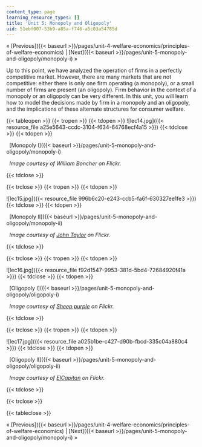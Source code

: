 ```yaml
---
content_type: page
learning_resource_types: []
title: 'Unit 5: Monopoly and Oligopoly'
uid: 51ebf007-53b9-a85a-f746-a5c03a54785d
---
```


« [Previous]({{< baseurl >}}/pages/unit-4-welfare-economics/principles-of-welfare-economics) | [Next]({{< baseurl >}}/pages/unit-5-monopoly-and-oligopoly/monopoly-i) »

Up to this point, we have analyzed the operation of firms in a perfectly competitive market. However, there are many markets that are not competitive: either there is only one firm operating (a monopoly), or a small number of firms are present (an oligopoly). Firm behavior in the context of a monopoly or an oligopoly can be very different. In this unit, you will learn how to model the decisions made by firm in a monopoly and an oligopoly, and the implications of these alternate structures for consumer welfare.

{{< tableopen >}}
{{< tropen >}}
{{< tdopen >}}
![lec14.jpg]({{< resource_file a25e5643-ccdc-3104-f634-64768ecf4a15 >}})
{{< tdclose >}}
{{< tdopen >}}


  [Monopoly I]({{< baseurl >}}/pages/unit-5-monopoly-and-oligopoly/monopoly-i)

  _Image courtesy of William Boncher on Flickr._


{{< tdclose >}}

{{< trclose >}}
{{< tropen >}}
{{< tdopen >}}
  
![lec15.jpg]({{< resource_file 996b6c20-e243-ccb5-fa6f-630327ee1fe3 >}})
{{< tdclose >}}
{{< tdopen >}}


  [Monopoly II]({{< baseurl >}}/pages/unit-5-monopoly-and-oligopoly/monopoly-ii)

  _Image courtesy of [John Taylor](http://www.flickr.com/photos/jbtaylor/5566452462/in/photostream/) on Flickr._


{{< tdclose >}}

{{< trclose >}}
{{< tropen >}}
{{< tdopen >}}
  
![lec16.jpg]({{< resource_file f92d1547-9953-381d-5bd4-72684920f41a >}})
{{< tdclose >}}
{{< tdopen >}}


  [Oligopoly I]({{< baseurl >}}/pages/unit-5-monopoly-and-oligopoly/oligopoly-i)

  _Image courtesy of [Sheep purple](http://www.flickr.com/photos/sheeppurple/2665016444/) on Flickr._


{{< tdclose >}}

{{< trclose >}}
{{< tropen >}}
{{< tdopen >}}
  
![lec17.jpg]({{< resource_file a025b1be-c427-d90b-fbcd-335c04a880c4 >}})
{{< tdclose >}}
{{< tdopen >}}


  [Oligopoly II]({{< baseurl >}}/pages/unit-5-monopoly-and-oligopoly/oligopoly-ii)

  _Image courtesy of [ElCapitan](http://www.flickr.com/photos/elcapitan/2388687600/in/photostream/) on Flickr._


{{< tdclose >}}

{{< trclose >}}

{{< tableclose >}}

« [Previous]({{< baseurl >}}/pages/unit-4-welfare-economics/principles-of-welfare-economics) | [Next]({{< baseurl >}}/pages/unit-5-monopoly-and-oligopoly/monopoly-i) »